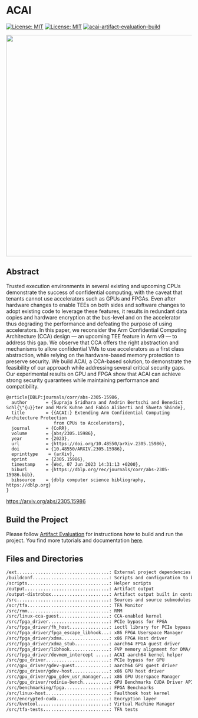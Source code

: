 # ACAI
[![License: MIT](https://img.shields.io/badge/USENIX%20Security%20'24-Accepted%20Paper-blue)](https://www.usenix.org/conference/usenixsecurity24/presentation/sridhara)
[![License: MIT](https://img.shields.io/badge/License-MIT-green.svg)](https://opensource.org/licenses/MIT)
[![acai-artifact-evaluation-build](https://github.com/sectrs-acai/acai/actions/workflows/build-acai.yml/badge.svg)](https://github.com/sectrs-acai/acai/actions/workflows/build-acai.yml)


<img src="https://github.com/sectrs-acai/acai/assets/2311941/60969033-76c2-408e-b07d-f70830f449a8" width="600">


## Abstract 
Trusted execution environments in several existing and upcoming CPUs demonstrate
the success of confidential computing, with the caveat that tenants cannot use
accelerators such as GPUs and FPGAs. Even after hardware changes to enable TEEs
on both sides and software changes to adopt existing code to leverage these
features, it results in redundant data copies and hardware encryption at the
bus-level and on the accelerator thus degrading the performance and defeating
the purpose of using accelerators. In this paper, we reconsider the Arm
Confidential Computing Architecture (CCA) design — an upcoming TEE feature in
Arm v9 — to address this gap. We observe that CCA offers the right abstraction
and mechanisms to allow confidential VMs to use accelerators as a first class
abstraction, while relying on the hardware-based memory protection to preserve
security. We build ACAI, a CCA-based solution, to demonstrate the feasibility of
our approach while addressing several critical security gaps. Our experimental
results on GPU and FPGA show that ACAI can achieve strong security guarantees
while maintaining performance and compatibility.


```TeX
@article{DBLP:journals/corr/abs-2305-15986,
  author       = {Supraja Sridhara and Andrin Bertschi and Benedict Schl{\"{u}}ter and Mark Kuhne and Fabio Aliberti and Shweta Shinde},
  title        = {{ACAI:} Extending Arm Confidential Computing Architecture Protection
                  from CPUs to Accelerators},
  journal      = {CoRR},
  volume       = {abs/2305.15986},
  year         = {2023},
  url          = {https://doi.org/10.48550/arXiv.2305.15986},
  doi          = {10.48550/ARXIV.2305.15986},
  eprinttype    = {arXiv},
  eprint       = {2305.15986},
  timestamp    = {Wed, 07 Jun 2023 14:31:13 +0200},
  biburl       = {https://dblp.org/rec/journals/corr/abs-2305-15986.bib},
  bibsource    = {dblp computer science bibliography, https://dblp.org}
}
```

https://arxiv.org/abs/2305.15986

## Build the Project

Please follow [Artifact Evaluation](./doc/artifact-evaluation.md) for
instructions how to build and run the project. You find more tutorials and
documentation [here](./doc).

## Files and Directories

``` sh
/ext...................................: External project dependencies 
/buildconf.............................: Scripts and configuration to build artifacts
/scripts...............................: Helper scripts
/output................................: Artifact output
/output-distrobox......................: Artifact output built in container
/src...................................: Sources and source submodules
/scr/tfa...............................: TFA Monitor
/src/rmm...............................: RMM
/src/linux-cca-guest...................: CCA-enabled kernel
/src/fpga_driver.......................: PCIe bypass for FPGA
/src/fpga_driver/fh_host...............: ioctl library for PCIe bypass on x86
/src/fpga_driver/fpga_escape_libhook...: x86 FPGA Userspace Manager
/src/fpga_driver/xdma..................: x86 FPGA Host driver
/src/fpga_driver/xdma_stub.............: aarch64 FPGA guest driver
/src/fpga_driver/libhook...............: FVP memory alignment for DMA/ mmap
/src/fpga_driver/devmem_intercept .....: ACAI aarch64 kernel helper
/src/gpu_driver........................: PCIe bypass for GPU
/src/gpu_driver/gdev-guest.............: aarch64 GPU guest driver
/src/gpu_driver/gdev-host..............: x86 GPU host driver
/src/gpu_driver/gpu_gdev_usr_manager...: x86 GPU Userspace Manager
/src/gpu_driver/rodinia-bench..........: GPU Benchmarks CUDA Driver API
/src/benchmarking/fpga.................: FPGA Benchmarks
/src/linux-host........................: Faulthook host kernel
/src/encrypted-cuda....................: Encryption layer
/src/kvmtool...........................: Virtual Machine Manager
/src/tfa-tests.........................: TFA tests
```
